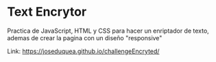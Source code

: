 # Text Encrytor
Practica de JavaScript, HTML y CSS para hacer un enriptador de texto, ademas de crear la pagina con un diseño "responsive"

Link: https://joseduquea.github.io/challengeEncryted/
